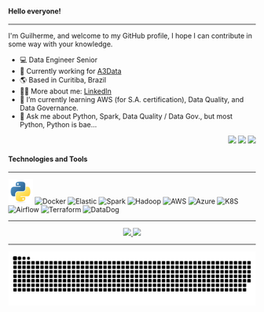
#### Hello everyone!
* **
I'm Guilherme, and welcome to my GitHub profile, I hope I can contribute in some way with your knowledge.

* 💻 Data Engineer Senior
* 🏢 Currently working for <a href="https://a3data.com.br/"> A3Data </a>
* 🌎 Based in Curitiba, Brazil
* 👩‍💻 More about me: <a href="https://www.linkedin.com/in/guilherme-augusto-esplugues-01b15185/"> LinkedIn </a>
* 🌱 I’m currently learning AWS (for S.A. certification), Data Quality, and Data Governance. 
* 💬 Ask me about Python, Spark, Data Quality / Data Gov., but most Python, Python is bae...

<div align="right"> 

  <a href="https://www.instagram.com/guilhermeesplugues/" target="_blank"><img src="https://img.shields.io/badge/-Instagram-%23E4405F?style=for-the-badge&logo=instagram&logoColor=white" target="_blank"></a>
  <a href = "mailto:gui.esplugues@gmail.com"><img src="https://img.shields.io/badge/-Gmail-%23333?style=for-the-badge&logo=gmail&logoColor=white" target="_blank"></a>
  <a href="https://www.linkedin.com/in/guilherme-augusto-esplugues-01b15185/" target="_blank"><img src="https://img.shields.io/badge/-LinkedIn-%230077B5?style=for-the-badge&logo=linkedin&logoColor=white" target="_blank"></a>
</div>

#### Technologies and Tools
* **

<div>
  <img alt="Python" height="50" width="50" src="https://raw.githubusercontent.com/devicons/devicon/master/icons/python/python-original.svg">
  <img alt="Docker" height="50" width="50" src="https://cdn.jsdelivr.net/gh/devicons/devicon/icons/docker/docker-original-wordmark.svg">
  <img alt="Elastic" height="50" width="50" src="https://user-images.githubusercontent.com/9143253/47912437-f749bc00-de98-11e8-9669-e97f58b8be2e.png"/>
  <img alt="Spark" height="50" width="50" src="https://www.svgrepo.com/show/372952/spark.svg">
  <img alt="Hadoop" height="50" width="50" src="https://icon.icepanel.io/Technology/svg/Apache-Hadoop.svg">
  <img alt="AWS" height="50" width="50" src="https://icon.icepanel.io/Technology/svg/AWS.svg">
  <img alt="Azure" height="50" width="50" src="https://icon.icepanel.io/Technology/svg/Azure.svg">  
  <img alt="K8S" height="50" width="50" src="https://icon.icepanel.io/Technology/svg/Kubernetes.svg">
  <img alt="Airflow" height="50" width="50" src="https://icon.icepanel.io/Technology/svg/Apache-Airflow.svg">
  <img alt="Terraform" height="50" width="50" src="https://www.svgrepo.com/show/448253/terraform.svg">
  <img alt="DataDog" height="50" width="50" src="https://www.svgrepo.com/show/448219/datadog.svg">
</div>

** *
<div align="center">
  <a href="https://github.com/guilherme-esplugues">
  <img height="180em" src="https://github-readme-stats.vercel.app/api?username=guilherme-esplugues&show_icons=true&include_all_commits=true&count_private=true"/>
  <img height="180em" src="https://github-readme-stats.vercel.app/api/top-langs/?username=guilherme-esplugues&layout=compact&langs_count=12"/>
</div>

* **
<div style="display: inline_block" align="center">
  
  ![Snake animation](https://github.com/ivbpinheiro/ivbpinheiro/blob/output/github-contribution-grid-snake.svg)
</div>
